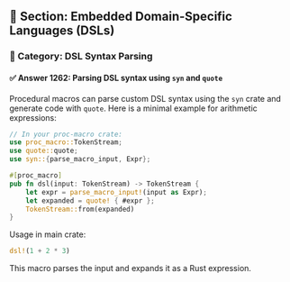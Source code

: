 ## 📘 Section: Embedded Domain-Specific Languages (DSLs)
### 🔹 Category: DSL Syntax Parsing
#### ✅ Answer 1262: Parsing DSL syntax using `syn` and `quote`

Procedural macros can parse custom DSL syntax using the `syn` crate and generate code with `quote`. Here is a minimal example for arithmetic expressions:

```rust
// In your proc-macro crate:
use proc_macro::TokenStream;
use quote::quote;
use syn::{parse_macro_input, Expr};

#[proc_macro]
pub fn dsl(input: TokenStream) -> TokenStream {
    let expr = parse_macro_input!(input as Expr);
    let expanded = quote! { #expr };
    TokenStream::from(expanded)
}
```

Usage in main crate:
```rust
dsl!(1 + 2 * 3)
```

This macro parses the input and expands it as a Rust expression.
